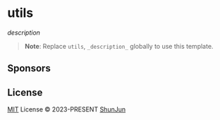 # utils

<!-- [![NPM Version][npm-version-src]][npm-version-href]
[![NPM Downloads][npm-downloads-src]][npm-downloads-href]
[![bundle][bundle-src]][bundle-href]
[![JSDocs][jsdocs-src]][jsdocs-href]
[![License][license-src]][license-href] -->

_description_

> **Note**:
> Replace `utils`, `_description_` globally to use this template.

## Sponsors


## License

[MIT](./LICENSE) License © 2023-PRESENT [ShunJun](https://github.com/shunjun)

<!-- Badges -->
[npm-version-src]: https://img.shields.io/npm/v/utils?style=flat&colorA=080f12&colorB=1fa669
[npm-version-href]: https://npmjs.com/package/utils
[npm-downloads-src]: https://img.shields.io/npm/dm/utils?style=flat&colorA=080f12&colorB=1fa669
[npm-downloads-href]: https://npmjs.com/package/utils
[bundle-src]: https://img.shields.io/bundlephobia/minzip/utils?style=flat&colorA=080f12&colorB=1fa669&label=minzip
[bundle-href]: https://bundlephobia.com/result?p=utils
[license-src]: https://img.shields.io/github/license/antfu/utils.svg?style=flat&colorA=080f12&colorB=1fa669
[license-href]: https://github.com/antfu/utils/blob/main/LICENSE
[jsdocs-src]: https://img.shields.io/badge/jsdocs-reference-080f12?style=flat&colorA=080f12&colorB=1fa669
[jsdocs-href]: https://www.jsdocs.io/package/utils
